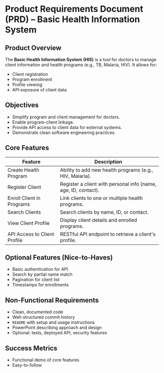 # Product Requirements Document (PRD) – Basic Health Information System

## Product Overview
The **Basic Health Information System (HIS)** is a tool for doctors to manage client information and health programs (e.g., TB, Malaria, HIV). It allows for:
- Client registration
- Program enrollment
- Profile viewing
- API exposure of client data

## Objectives
- Simplify program and client management for doctors.
- Enable program-client linkage.
- Provide API access to client data for external systems.
- Demonstrate clean software engineering practices.

## Core Features

| Feature                   | Description                                                             |
|--------------------------|-------------------------------------------------------------------------|
| Create Health Program    | Ability to add new health programs (e.g., HIV, Malaria).                |
| Register Client          | Register a client with personal info (name, age, ID, contact).          |
| Enroll Client in Programs| Link clients to one or multiple health programs.                        |
| Search Clients           | Search clients by name, ID, or contact.                                 |
| View Client Profile      | Display client details and enrolled programs.                           |
| API Access to Client Profile | RESTful API endpoint to retrieve a client's profile.               |

## Optional Features (Nice-to-Haves)
- Basic authentication for API
- Search by partial name match
- Pagination for client list
- Timestamps for enrollments

## Non-Functional Requirements
- Clean, documented code
- Well-structured commit history
- `README` with setup and usage instructions
- PowerPoint describing approach and design
- Optional: tests, deployed API, security features

## Success Metrics
- Functional demo of core features
- Easy-to-follow
